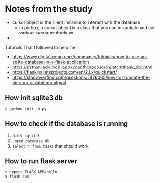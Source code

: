 # Notes from the study

- cursor object is the client instance to interact with the database
    - in python, a cursor object is a class that you can instantiate and call various cursor methods on 
- 


Tutorials That I followed to help me:
- https://www.digitalocean.com/community/tutorials/how-to-use-an-sqlite-database-in-a-flask-application
- https://python-adv-web-apps.readthedocs.io/en/latest/flask_db1.html
- https://flask.palletsprojects.com/en/2.1.x/quickstart/
- https://stackoverflow.com/questions/5476065/how-to-truncate-the-time-on-a-datetime-object



## How init sqlite3 db
```
$ python init_db.py
```

## How to check if the database is running
1. run `$ sqlite3`
2. `.open database.db`
3. `select * from tasks`
that should work

## How to run flask server 
```
$ export FLASK_APP=hello    
$ flask run 
```